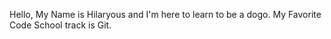Hello,
My Name is Hilaryous and I'm here to learn to be a dogo.
My Favorite Code School track is Git.
